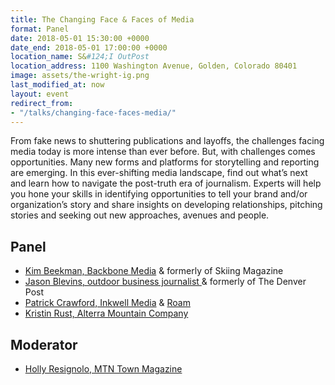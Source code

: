 ```yaml
---
title: The Changing Face & Faces of Media
format: Panel
date: 2018-05-01 15:30:00 +0000
date_end: 2018-05-01 17:00:00 +0000
location_name: S&#124;I OutPost
location_address: 1100 Washington Avenue, Golden, Colorado 80401
image: assets/the-wright-ig.png
last_modified_at: now
layout: event
redirect_from:
- "/talks/changing-face-faces-media/"
---
```

From fake news to shuttering publications and layoffs, the challenges facing media today is more intense than ever before. But, with challenges comes opportunities. Many new forms and platforms for storytelling and reporting are emerging. In this ever-shifting media landscape, find out what’s next and learn how to navigate the post-truth era of journalism. Experts will help you hone your skills in identifying opportunities to tell your brand and/or organization’s story and share insights on developing relationships, pitching stories and seeking out new approaches, avenues and people.

## Panel

* [Kim Beekman, Backbone Media](http://www.backbonemedia.net/) & formerly of Skiing Magazine
* [Jason Blevins, outdoor business journalist ](https://twitter.com/jasonblevins?lang=en)& formerly of  The Denver Post
* [Patrick Crawford, Inkwell Media](https://inkwell.media/) & [Roam](https://roam.media/)
* [Kristin Rust, Alterra Mountain Company](https://www.alterramtnco.com/)

## Moderator

* [Holly Resignolo, MTN Town Magazine](http://mtntownmagazine.com/)